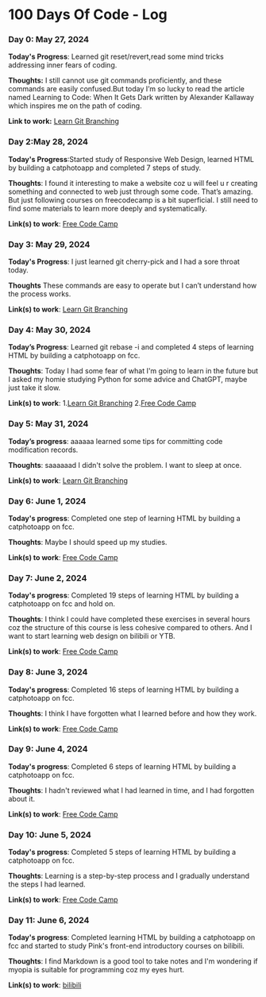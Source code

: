 # 100 Days Of Code - Log

### Day 0: May 27, 2024


**Today's Progress**: Learned git reset/revert,read some mind tricks addressing inner fears of coding.

**Thoughts:** I still cannot use git commands proficiently, and these commands are easily confused.But today I’m so lucky to read the article named Learning to Code: When It Gets Dark written by Alexander Kallaway which inspires me on the path of coding.

**Link to work:** [Learn Git Branching](https://learngitbranching.js.org/)

### Day 2:May 28, 2024


**Today's Progress**:Started study of Responsive Web Design, learned HTML by building a catphotoapp and completed 7 steps of study.

**Thoughts**: I found it interesting to make a website coz u will feel u r creating something and connected to web just through some code. That’s amazing. But just following courses on freecodecamp is a bit superficial. I still need to find some materials to learn more deeply and systematically. 

**Link(s) to work**: [Free Code Camp](http://www.freecodecamo.org)


### Day 3: May 29, 2024


**Today's Progress**: I just learned git cherry-pick and I had a sore throat today.

**Thoughts** These commands are easy to operate but I can’t understand how the process works.

**Link(s) to work**: [Learn Git Branching](https://learngitbranching.js.org/)

### Day 4: May 30, 2024


**Today’s Progress**: Learned git rebase -i and completed 4 steps of learning HTML by building a catphotoapp on fcc.

**Thoughts**: Today I had some fear of what I'm going to learn in the future but I asked my homie studying Python for some advice and ChatGPT, maybe just take it slow. 

**Link(s) to work**:
1.[Learn Git Branching](https://learngitbranching.js.org/)
2.[Free Code Camp](http://www.freecodecamo.org)

### Day 5: May 31, 2024


**Today’s progress**: aaaaaa learned some tips for committing code modification records.

**Thoughts**: saaaaaad I didn't solve the problem. I want to sleep at once.

**Link(s) to work**: [Learn Git Branching](https://learngitbranching.js.org/)

### Day 6: June 1, 2024


**Today's progress**: Completed one step of learning HTML by building a catphotoapp on fcc.

**Thoughts**: Maybe I should speed up my studies.

**Link(s) to work**: [Free Code Camp](http://www.freecodecamo.org)

### Day 7: June 2, 2024


**Today's progress**: Completed 19 steps of learning HTML by building a catphotoapp on fcc and hold on.

**Thoughts**: I think I could have completed these exercises in several hours coz the structure of this course is less cohesive compared to others. And I want to start learning web design on bilibili or YTB.

**Link(s) to work**: [Free Code Camp](http://www.freecodecamo.org)

### Day 8: June 3, 2024


**Today's progress**: Completed 16 steps of learning HTML by building a catphotoapp on fcc.

**Thoughts**: I think I have forgotten what I learned before and how they work.

**Link(s) to work**: [Free Code Camp](http://www.freecodecamo.org)

### Day 9: June 4, 2024


**Today's progress**: Completed 6 steps of learning HTML by building a catphotoapp on fcc.

**Thoughts**: I hadn't reviewed what I had learned in time, and I had forgotten about it.

**Link(s) to work**: [Free Code Camp](http://www.freecodecamo.org)

### Day 10: June 5, 2024


**Today's progress**: Completed 5 steps of learning HTML by building a catphotoapp on fcc.

**Thoughts**: Learning is a step-by-step process and I gradually understand the steps I had learned.

**Link(s) to work**: [Free Code Camp](http://www.freecodecamo.org)

### Day 11: June 6, 2024


**Today's progress**: Completed learning HTML by building a catphotoapp on fcc and started to study Pink's front-end introductory courses on bilibili.

**Thoughts**: I find Markdown is a good tool to take notes and I'm wondering if myopia is suitable for programming coz my eyes hurt.

**Link(s) to work**: [bilibili]([https://www.bilibili.com/video/BV1Sy4y1C7ha/?spm_id_from=333.999.0.0](https://www.bilibili.com/video/BV14J4114768/?spm_id_from=333.999.0.0))
